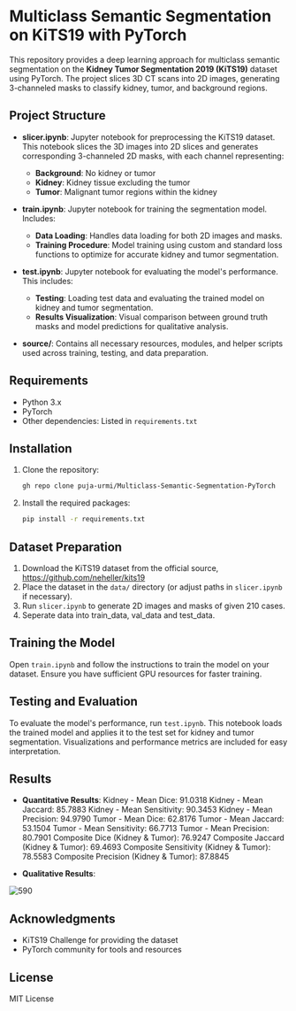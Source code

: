 # Multiclass Semantic Segmentation on KiTS19 with PyTorch

This repository provides a deep learning approach for multiclass semantic segmentation on the **Kidney Tumor Segmentation 2019 (KiTS19)** dataset using PyTorch. The project slices 3D CT scans into 2D images, generating 3-channeled masks to classify kidney, tumor, and background regions.

## Project Structure

- **slicer.ipynb**: Jupyter notebook for preprocessing the KiTS19 dataset. This notebook slices the 3D images into 2D slices and generates corresponding 3-channeled 2D masks, with each channel representing:
  - **Background**: No kidney or tumor
  - **Kidney**: Kidney tissue excluding the tumor
  - **Tumor**: Malignant tumor regions within the kidney

- **train.ipynb**: Jupyter notebook for training the segmentation model. Includes:
  - **Data Loading**: Handles data loading for both 2D images and masks.
  - **Training Procedure**: Model training using custom and standard loss functions to optimize for accurate kidney and tumor segmentation.

- **test.ipynb**: Jupyter notebook for evaluating the model's performance. This includes:
  - **Testing**: Loading test data and evaluating the trained model on kidney and tumor segmentation.
  - **Results Visualization**: Visual comparison between ground truth masks and model predictions for qualitative analysis.

- **source/**: Contains all necessary resources, modules, and helper scripts used across training, testing, and data preparation.

## Requirements

- Python 3.x
- PyTorch
- Other dependencies: Listed in `requirements.txt`

## Installation

1. Clone the repository:
   ```bash
   gh repo clone puja-urmi/Multiclass-Semantic-Segmentation-PyTorch
   ```

2. Install the required packages:
   ```bash
   pip install -r requirements.txt
   ```

## Dataset Preparation

1. Download the KiTS19 dataset from the official source, https://github.com/neheller/kits19
2. Place the dataset in the `data/` directory (or adjust paths in `slicer.ipynb` if necessary).
3. Run `slicer.ipynb` to generate 2D images and masks of given 210 cases.
4. Seperate data into train_data, val_data and test_data. 

## Training the Model

Open `train.ipynb` and follow the instructions to train the model on your dataset. Ensure you have sufficient GPU resources for faster training.

## Testing and Evaluation

To evaluate the model's performance, run `test.ipynb`. This notebook loads the trained model and applies it to the test set for kidney and tumor segmentation. Visualizations and performance metrics are included for easy interpretation.

## Results
- **Quantitative Results**:
Kidney - Mean Dice: 91.0318
Kidney - Mean Jaccard: 85.7883
Kidney - Mean Sensitivity: 90.3453
Kidney - Mean Precision: 94.9790
Tumor - Mean Dice: 62.8176
Tumor - Mean Jaccard: 53.1504
Tumor - Mean Sensitivity: 66.7713
Tumor - Mean Precision: 80.7901
Composite Dice (Kidney & Tumor): 76.9247
Composite Jaccard (Kidney & Tumor): 69.4693
Composite Sensitivity (Kidney & Tumor): 78.5583
Composite Precision (Kidney & Tumor): 87.8845
  
- **Qualitative Results**: 

![590](https://github.com/user-attachments/assets/c7061c33-d080-4530-936c-f4f783433799)




## Acknowledgments

- KiTS19 Challenge for providing the dataset
- PyTorch community for tools and resources

## License

MIT License
